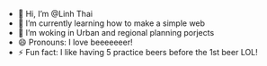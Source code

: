 - 👋 Hi, I’m @Linh Thai
- 🌱 I’m currently learning how to make a simple web
- 💞️ I’m woking in Urban and regional planning porjects
- 😄 Pronouns: I love beeeeeeer!
- ⚡ Fun fact: I like having 5 practice beers before the 1st beer LOL!
